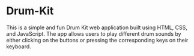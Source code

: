 # Drum-Kit
This is a simple and fun Drum Kit web application built using HTML, CSS, and JavaScript. The app allows users to play different drum sounds by either clicking on the buttons or pressing the corresponding keys on their keyboard.
